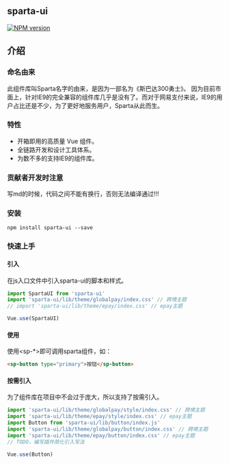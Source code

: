 sparta-ui
---
[![NPM version](https://img.shields.io/npm/v/sparta-ui.svg)](https://npmjs.org/package/sparta-ui)

介绍
---

### 命名由来
此组件库叫Sparta名字的由来，是因为一部名为《斯巴达300勇士》。
因为目前市面上，针对IE9的完全兼容的组件库几乎是没有了。而对于网易支付来说，IE9的用户占比还是不少，为了更好地服务用户，Sparta从此而生。

### 特性
- 开箱即用的高质量 Vue 组件。
- 全链路开发和设计工具体系。
- 为数不多的支持IE9的组件库。

### 贡献者开发时注意
写md的时候，代码之间不能有换行，否则无法编译通过!!!

### 安装
```shell
npm install sparta-ui --save
```

### 快速上手
#### 引入
在js入口文件中引入sparta-ui的脚本和样式。

```js
import SpartaUI from 'sparta-ui'
import 'sparta-ui/lib/theme/globalpay/index.css' // 跨境主题
// import 'sparta-ui/lib/theme/epay/index.css' // epay主题

Vue.use(SpartaUI)
```

#### 使用
使用<sp-*>即可调用sparta组件，如：
```html
<sp-button type="primary">按钮</sp-button>
```

#### 按需引入
为了组件库在项目中不会过于庞大，所以支持了按需引入。

```js
import 'sparta-ui/lib/theme/globalpay/style/index.css' // 跨境主题
import 'sparta-ui/lib/theme/epay/style/index.css' // epay主题
import Button from 'sparta-ui/lib/button/index.js'
import 'sparta-ui/lib/theme/globalpay/button/index.css' // 跨境主题
import 'sparta-ui/lib/theme/epay/button/index.css' // epay主题
// TODO，编写插件简化引入写法

Vue.use(Button)
```